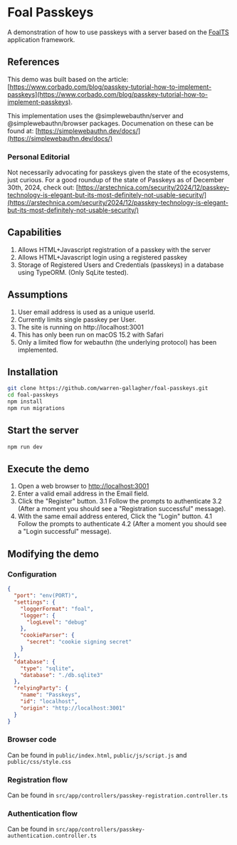 # Foal Passkeys

A demonstration of how to use passkeys with a server based on the [FoalTS](https://foalts.org) application framework.

## References

This demo was built based on the article: [https://www.corbado.com/blog/passkey-tutorial-how-to-implement-passkeys](https://www.corbado.com/blog/passkey-tutorial-how-to-implement-passkeys).

This implementation uses the @simplewebauthn/server and @simplewebauthn/browser packages. Documenation on these can be found at:
[https://simplewebauthn.dev/docs/](https://simplewebauthn.dev/docs/)

### Personal Editorial

Not necessarily advocating for passkeys given the state of the ecosystems, just curious. For a good roundup of the state of Passkeys
as of December 30th, 2024, check out: [https://arstechnica.com/security/2024/12/passkey-technology-is-elegant-but-its-most-definitely-not-usable-security/](https://arstechnica.com/security/2024/12/passkey-technology-is-elegant-but-its-most-definitely-not-usable-security/)

## Capabilities

1. Allows HTML+Javascript registration of a passkey with the server
2. Allows HTML+Javascript login using a registered passkey
3. Storage of Registered Users and Credentials (passkeys) in a database using TypeORM. (Only SqLite tested).

## Assumptions

1. User email address is used as a unique userId.
2. Currently limits single passkey per User.
3. The site is running on http://localhost:3001
4. This has only been run on macOS 15.2 with Safari
5. Only a limited flow for webauthn (the underlying protocol) has been implemented.

## Installation
```sh
git clone https://github.com/warren-gallagher/foal-passkeys.git
cd foal-passkeys
npm install
npm run migrations
```

## Start the server
```sh
npm run dev
```

## Execute the demo
1. Open a web browser to [http://localhost:3001](http://localhost:3001)
2. Enter a valid email address in the Email field.
3. Click the "Register" button. 
  3.1 Follow the prompts to authenticate
  3.2 (After a moment you should see a "Registration successful" message).
4. With the same email address entered, Click the "Login" button. 
  4.1 Follow the prompts to authenticate
  4.2 (After a moment you should see a "Login successful" message).

## Modifying the demo

### Configuration

```json
{
  "port": "env(PORT)",
  "settings": {
    "loggerFormat": "foal",
    "logger": {
      "logLevel": "debug"
    },
    "cookieParser": {
      "secret": "cookie signing secret"
    }
  },
  "database": {
    "type": "sqlite",
    "database": "./db.sqlite3"
  },
  "relyingParty": {
    "name": "Passkeys",
    "id": "localhost",
    "origin": "http://localhost:3001"
  }
}
```
### Browser code

Can be found in `public/index.html`, `public/js/script.js` and `public/css/style.css`

### Registration flow

Can be found in `src/app/controllers/passkey-registration.controller.ts`

### Authentication flow

Can be found in `src/app/controllers/passkey-authentication.controller.ts`






